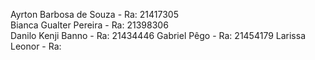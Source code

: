 Ayrton Barbosa de Souza - Ra: 21417305    
Bianca Gualter Pereira - Ra: 21398306    
Danilo Kenji Banno - Ra: 21434446
Gabriel Pêgo - Ra: 21454179
Larissa Leonor - Ra:  
